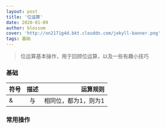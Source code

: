 ```yaml
---
layout: post
title: '位运算'
date: 2020-01-09
author: blossom
cover: 'http://on2171g4d.bkt.clouddn.com/jekyll-banner.png'
tags: 基础
---
```


> 位运算基本操作，用于回顾位运算，以及一些有趣小技巧

### 基础
符号|描述|运算规则
---|:--:|---:
&|与|相同位，都为1，则为1

### 常用操作

